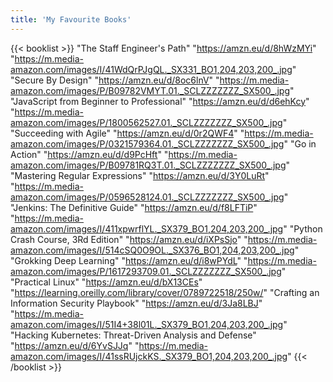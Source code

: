 ```yaml
---
title: 'My Favourite Books'
---
```


{{< booklist >}}
"The Staff Engineer's Path" "https://amzn.eu/d/8hWzMYi" "https://m.media-amazon.com/images/I/41WdQrPJgQL._SX331_BO1,204,203,200_.jpg"
"Secure By Design" "https://amzn.eu/d/8oc6lnV" "https://m.media-amazon.com/images/P/B09782VMYT.01._SCLZZZZZZZ_SX500_.jpg"
"JavaScript from Beginner to Professional" "https://amzn.eu/d/d6ehKcy" "https://m.media-amazon.com/images/P/1800562527.01._SCLZZZZZZZ_SX500_.jpg"
"Succeeding with Agile" "https://amzn.eu/d/0r2QWF4" "https://m.media-amazon.com/images/P/0321579364.01._SCLZZZZZZZ_SX500_.jpg"
"Go in Action" "https://amzn.eu/d/d9PcHft" "https://m.media-amazon.com/images/P/B09781RQ3T.01._SCLZZZZZZZ_SX500_.jpg"
"Mastering Regular Expressions" "https://amzn.eu/d/3Y0LuRt" "https://m.media-amazon.com/images/P/0596528124.01._SCLZZZZZZZ_SX500_.jpg"
"Jenkins: The Definitive Guide" "https://amzn.eu/d/f8LFTiP" "https://m.media-amazon.com/images/I/411xpwrflYL._SX379_BO1,204,203,200_.jpg"
"Python Crash Course, 3Rd Edition" "https://amzn.eu/d/iXPsSjo" "https://m.media-amazon.com/images/I/514cSQ0O9OL._SX376_BO1,204,203,200_.jpg"
"Grokking Deep Learning" "https://amzn.eu/d/i8wPYdL" "https://m.media-amazon.com/images/P/1617293709.01._SCLZZZZZZZ_SX500_.jpg"
"Practical Linux" "https://amzn.eu/d/bX13CEs" "https://learning.oreilly.com/library/cover/0789722518/250w/"
"Crafting an Information Security Playbook" "https://amzn.eu/d/3Ja8LBJ" "https://m.media-amazon.com/images/I/51I4+38l01L._SX379_BO1,204,203,200_.jpg"
"Hacking Kubernetes: Threat-Driven Analysis and Defense" "https://amzn.eu/d/6YvSJJq" "https://m.media-amazon.com/images/I/41ssRUjckKS._SX379_BO1,204,203,200_.jpg"
{{< /booklist >}}
